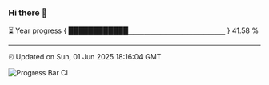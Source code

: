 ### Hi there 👋

⏳ Year progress { ████████████▁▁▁▁▁▁▁▁▁▁▁▁▁▁▁▁▁▁ } 41.58 %

---

⏰ Updated on Sun, 01 Jun 2025 18:16:04 GMT

![Progress Bar CI](https://github.com/code-lakshay/GitHub-Actions-Demo/workflows/Progress%20Bar%20CI/badge.svg)
